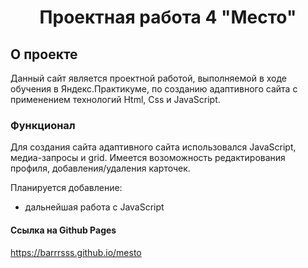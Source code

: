 <h1 align="center">Проектная работа 4 "Место"</h1>

## О проекте

Данный сайт является проектной работой, выполняемой в ходе обучения в Яндекс.Практикуме, по созданию адаптивного сайта с применением технологий Html, Css и JavaScript.
### Функционал

Для создания сайта адаптивного сайта использовался JavaScript, медиа-запросы и grid. 
Имеется возоможность редактирования профиля, добавления/удаления карточек.

Планируется добавление:
- дальнейшая работа с JavaScript

#### Ссылка на Github Pages
https://barrrsss.github.io/mesto
